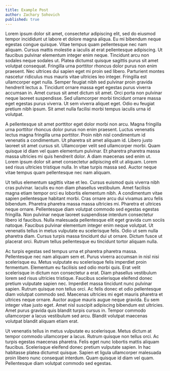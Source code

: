 ```yaml
---
title: Example Post
author: Zachary Sohovich
published: true
---
```

Lorem ipsum dolor sit amet, consectetur adipiscing elit, sed do eiusmod tempor incididunt ut labore et dolore magna aliqua. Eu mi bibendum neque egestas congue quisque. Vitae tempus quam pellentesque nec nam aliquam. Cursus mattis molestie a iaculis at erat pellentesque adipiscing. Ut faucibus pulvinar elementum integer enim neque. Tincidunt arcu non sodales neque sodales ut. Platea dictumst quisque sagittis purus sit amet volutpat consequat. Fringilla urna porttitor rhoncus dolor purus non enim praesent. Nec ultrices dui sapien eget mi proin sed libero. Parturient montes nascetur ridiculus mus mauris vitae ultricies leo integer. Fringilla est ullamcorper eget nulla. Semper feugiat nibh sed pulvinar proin gravida hendrerit lectus a. Tincidunt ornare massa eget egestas purus viverra accumsan in. Amet cursus sit amet dictum sit amet. Orci porta non pulvinar neque laoreet suspendisse. Sed ullamcorper morbi tincidunt ornare massa eget egestas purus viverra. Ut sem viverra aliquet eget. Odio eu feugiat pretium nibh ipsum. Sit amet nulla facilisi morbi tempus iaculis urna id volutpat.

A pellentesque sit amet porttitor eget dolor morbi non arcu. Magna fringilla urna porttitor rhoncus dolor purus non enim praesent. Luctus venenatis lectus magna fringilla urna porttitor. Proin nibh nisl condimentum id venenatis a condimentum. Ut pharetra sit amet aliquam id. Libero justo laoreet sit amet cursus sit. Ullamcorper velit sed ullamcorper morbi. Quam quisque id diam vel quam elementum pulvinar. Et pharetra pharetra massa massa ultricies mi quis hendrerit dolor. A diam maecenas sed enim ut. Lorem ipsum dolor sit amet consectetur adipiscing elit ut aliquam. Lorem sed risus ultricies tristique nulla. In vitae turpis massa sed. Auctor neque vitae tempus quam pellentesque nec nam aliquam.

Ut tellus elementum sagittis vitae et leo. Cursus euismod quis viverra nibh cras pulvinar. Iaculis eu non diam phasellus vestibulum. Amet facilisis magna etiam tempor orci eu lobortis elementum nibh. A condimentum vitae sapien pellentesque habitant morbi. Cras ornare arcu dui vivamus arcu felis bibendum. Pharetra pharetra massa massa ultricies mi. Pharetra et ultrices neque ornare. Pellentesque diam volutpat commodo sed egestas egestas fringilla. Non pulvinar neque laoreet suspendisse interdum consectetur libero id faucibus. Nulla malesuada pellentesque elit eget gravida cum sociis natoque. Faucibus pulvinar elementum integer enim neque volutpat. Ut venenatis tellus in metus vulputate eu scelerisque felis. Odio ut sem nulla pharetra diam. Cursus turpis massa tincidunt dui ut ornare. Dictum fusce ut placerat orci. Rutrum tellus pellentesque eu tincidunt tortor aliquam nulla.

Ac turpis egestas sed tempus urna et pharetra pharetra massa. Pellentesque nec nam aliquam sem et. Purus viverra accumsan in nisl nisi scelerisque eu. Metus vulputate eu scelerisque felis imperdiet proin fermentum. Elementum eu facilisis sed odio morbi quis. Erat velit scelerisque in dictum non consectetur a erat. Diam phasellus vestibulum lorem sed risus ultricies tristique. Faucibus scelerisque eleifend donec pretium vulputate sapien nec. Imperdiet massa tincidunt nunc pulvinar sapien. Rutrum quisque non tellus orci. Ac felis donec et odio pellentesque diam volutpat commodo sed. Maecenas ultricies mi eget mauris pharetra et ultrices neque ornare. Auctor augue mauris augue neque gravida. Eu sem integer vitae justo eget. Amet nisl suscipit adipiscing bibendum est ultricies. Amet purus gravida quis blandit turpis cursus in. Tempor commodo ullamcorper a lacus vestibulum sed arcu. Blandit volutpat maecenas volutpat blandit aliquam etiam erat.

Ut venenatis tellus in metus vulputate eu scelerisque. Metus dictum at tempor commodo ullamcorper a lacus. Rutrum quisque non tellus orci. Ac turpis egestas maecenas pharetra. Felis eget nunc lobortis mattis aliquam faucibus. Scelerisque eleifend donec pretium vulputate sapien. In hac habitasse platea dictumst quisque. Sapien et ligula ullamcorper malesuada proin libero nunc consequat interdum. Quam quisque id diam vel quam. Pellentesque diam volutpat commodo sed egestas.